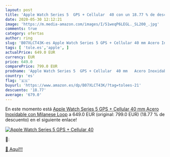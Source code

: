 ```yaml
---
layout: post
title: 'Apple Watch Series 5  GPS + Cellular  40 con un 18.77 % de descuento'
date: 2020-05-30 12:12:21
image: 'https://m.media-amazon.com/images/I/51weqP6LEGL._SL200_.jpg'
comments: true
category: ofertas
author: ring
slug: 'B07XLCT43K-es Apple Watch Series 5 GPS + Cellular 40 mm Acero Inoxidable...'
tags: [ 'tole.es','apple', ]
actualPrice: 649.0 EUR
currency: EUR
price: 649.0
comparePrice: 799.0 EUR
prodname: 'Apple Watch Series 5  GPS + Cellular  40 mm   Acero Inoxidable  con Milanese Loop'
country: 'es'
flag: '🇪🇸'
buyurl: 'https://www.amazon.es/dp/B07XLCT43K/?tag=tolees-21'
descuento: '18.77'
average: '679.0'
---
```


En este momento está [Apple Watch Series 5  GPS + Cellular  40 mm   Acero Inoxidable  con Milanese Loop](https://www.amazon.es/dp/B07XLCT43K/?tag=tolees-21) a 649.0 EUR (original: 799.0 EUR) (18.77 %  de descuento) en el siguiente enlace!

[![Apple Watch Series 5  GPS + Cellular  40](https://m.media-amazon.com/images/I/51weqP6LEGL._SL200_.jpg)](https://www.amazon.es/dp/B07XLCT43K/?tag=tolees-21)

🔎:


[🛒 Aquí!!!](https://www.amazon.es/dp/B07XLCT43K/?tag=tolees-21)
